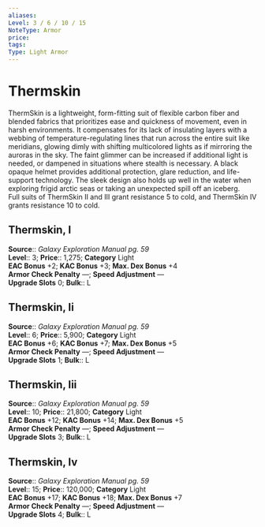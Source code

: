 ```yaml
---
aliases: 
Level: 3 / 6 / 10 / 15
NoteType: Armor
price: 
tags: 
Type: Light Armor
---
```


# Thermskin

ThermSkin is a lightweight, form-fitting suit of flexible carbon fiber and blended fabrics that prioritizes ease and quickness of movement, even in harsh environments. It compensates for its lack of insulating layers with a webbing of temperature-regulating lines that run across the entire suit like meridians, glowing dimly with shifting multicolored lights as if mirroring the auroras in the sky. The faint glimmer can be increased if additional light is needed, or dampened in situations where stealth is necessary. A black opaque helmet provides additional protection, glare reduction, and life-support technology. The sleek design also holds up well in the water when exploring frigid arctic seas or taking an unexpected spill off an iceberg.  
Full suits of ThermSkin II and III grant resistance 5 to cold, and ThermSkin IV grants resistance 10 to cold.  

## Thermskin, I

**Source**:: _Galaxy Exploration Manual pg. 59_  
**Level**:: 3;
**Price**:: 1,275; **Category** Light  
**EAC Bonus** +2; **KAC Bonus** +3; **Max. Dex Bonus** +4  
**Armor Check Penalty** —; **Speed Adjustment** —  
**Upgrade Slots** 0; **Bulk**:: L

## Thermskin, Ii

**Source**:: _Galaxy Exploration Manual pg. 59_  
**Level**:: 6;
**Price**:: 5,900; **Category** Light  
**EAC Bonus** +6; **KAC Bonus** +7; **Max. Dex Bonus** +5  
**Armor Check Penalty** —; **Speed Adjustment** —  
**Upgrade Slots** 1; **Bulk**:: L

## Thermskin, Iii

**Source**:: _Galaxy Exploration Manual pg. 59_  
**Level**:: 10;
**Price**:: 21,800; **Category** Light  
**EAC Bonus** +12; **KAC Bonus** +14; **Max. Dex Bonus** +5  
**Armor Check Penalty** —; **Speed Adjustment** —  
**Upgrade Slots** 3; **Bulk**:: L

## Thermskin, Iv

**Source**:: _Galaxy Exploration Manual pg. 59_  
**Level**:: 15;
**Price**:: 120,000; **Category** Light  
**EAC Bonus** +17; **KAC Bonus** +18; **Max. Dex Bonus** +7  
**Armor Check Penalty** —; **Speed Adjustment** —  
**Upgrade Slots** 4; **Bulk**:: L
